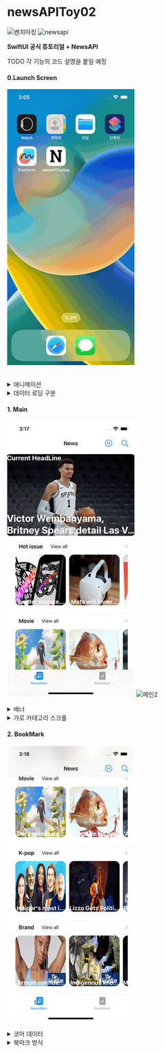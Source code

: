 # newsAPIToy02

![벤치마킹](https://github.com/BOLTB0X/NewsAPIToyProject/blob/main/gif/%EA%B3%B5%EC%8B%9D%ED%8A%9C%ED%86%A0%EB%A6%AC%EC%96%BC.gif?raw=true) ![newsapi](https://github.com/BOLTB0X/NewsAPIToyProject/blob/main/gif/%EB%89%B4%EC%8A%A402_01_%EC%9E%84%EC%8B%9C%EB%A9%94%EC%9D%B8.gif?raw=true)
<br/>

**SwiftUI 공식 튜토리얼 + NewsAPI**
<br/>

TODO 각 기능의 코드 설명을 붙일 예정
<br/>

#### 0.Launch Screen

![첫](https://github.com/BOLTB0X/NewsAPIToyProject/blob/main/02gif/%EC%95%B1%20%EB%9F%B0%EC%B9%98%EC%8A%A4%ED%81%AC%EB%A6%B0.gif?raw=true)

<br/>

<details><summary>애니메이션</summary>

```swift
// in ContentView.swift
struct CnimationCircle: View {
   @State private var animationAmount: CGFloat = 1

   var body: some View {
      Image(systemName: "n.circle.fill")
         .resizable()
         .foregroundColor(.black)
         .frame(width: 200, height: 200)
         .clipShape(Circle())
         .overlay(
            Circle()
               .stroke(Color.blue, lineWidth: 2)
               .scaleEffect(animationAmount)
               .opacity(Double(2 - animationAmount))
               .animation(Animation.easeInOut(duration: 1)
               .repeatForever(autoreverses: false)))
             .onAppear {
                  self.animationAmount = 2
         }
   }
}
```

<br/>

CnimationCircle 으로 이미지 테두리에 선이 퍼저나가는 애니메이션 효과를 적용한 코드
<br/>

```swift
   .overlay(
      Circle()
         .stroke(Color.blue, lineWidth: 2)
         .scaleEffect(animationAmount)
         .opacity(Double(2 - animationAmount))
         .animation(Animation.easeInOut(duration: 1)
         .repeatForever(autoreverses: false)))
      .onAppear {
         self.animationAmount = 2
      }
```

**animationAmount가 1이면 불트명이 1이고, 2이면 불투명도가 0**
<br/>

animationAmount 프로퍼티를 통해서 퍼져나가는 테두리 선의 투명도를 표현
<br/>

Animation 효과를 repeatForver 로 지정을 통해 계속 반복 시킴
<br/>

[코드 출처](https://seons-dev.tistory.com/39)
<br/>

</details>

<details><summary>데이터 로딩 구분</summary>

```swift
struct ContentView: View {
   @State var isLoading: Bool = true
   @EnvironmentObject var manager: BookMarkManager

   var body: some View {
      ZStack {
         if isLoading {
            CnimationCircle()
         } else {
            Main().environmentObject(manager)
         }
      }
      .onAppear {
         DispatchQueue.main.asyncAfter(deadline: .now() + 3, execute: {
            isLoading.toggle()
         })
      }
   }
}
```

<br/>

이제 앱이 첫 로딩이 될 때 **DispatchQueue.main.asyncAfter**을 통해서 3초 정도 지연 시킴
<br/>

if-else 구문으로 나타낼 뷰를 구분 시킴
<br/>

[ContentView 코드 보기](https://github.com/BOLTB0X/NewsAPIToyProject/blob/main/newsAPIToy02/01newsAPIToyApp%20/newsAPIToyApp/Views/ContentView.swift)
<br/>

</details>

#### 1. Main

![메인1](https://github.com/BOLTB0X/NewsAPIToyProject/blob/main/02gif/%EB%A9%94%EC%9D%B81.gif?raw=true) ![메인2](https://github.com/BOLTB0X/NewsAPIToyProject/blob/main/02gif/%EB%A9%94%EC%9D%B83.gif?raw=true)
<br/>

<details><summary>배너</summary>

수평 방향으르 스크롤 뷰 구성
<br/>

```swift
// in Banner.swift
struct Banner: View {
   /* 생략 */

   var body: some View {
      VStack(alignment: .leading, spacing: 0) {
         /* 생략 */
         /* 베너부분 */
         /* 옆으로 스크롤 뷰 */
         ScrollView(.horizontal, showsIndicators: false) {
            LazyHStack(spacing: 0) {
               ForEach(BannerViewModel.banners.indices, id: \.self) { i in
                  /* 생략 */

                  ZStack {
                     /*사진을 배경으로 설정 */
                     AsyncImage(url: URL(string: banner.urlToImage ?? "")) { image in
                        image
                           .resizable()
                           .frame(width: w, height: h)
                           .aspectRatio(contentMode: .fit)
                           .cornerRadius(15)
                     } placeholder: {
                        Image(systemName: "photo")
                           .resizable()
                           .frame(width: w, height: h)
                           .aspectRatio(contentMode: .fit)
                           .cornerRadius(15)
                           .redacted(reason: .placeholder)
                     }
                     .padding(.horizontal)
                     /* 생략 */
                  }
               }
            }
            .frame(width: w, height: h)
            /* 옆으로 스크롤 */
            .onAppear {
               UIScrollView.appearance().isPagingEnabled = true
            }
            .onDisappear {
               UIScrollView.appearance().isPagingEnabled = false
            }
            /* 생략 */
      }
   }
}
```

<br/>

```swift
private let timer = Timer.publish(every: 2, on: .main, in: .common).autoconnect() /* 타이머 */
/* 생략 */

.onReceive(timer) { _ in
   withAnimation {
      currentIndex = (currentIndex + 1) % BannerViewModel.banners.count /* 다음 헤드라인으로 이동 */
   }
}
```

<br/>

타이머 프로퍼티를 통해서 2초의 시간을 잼
<br/>

withAnimation을 이용하여 2초마다 배너의 이미지를 넘겨줌
<br/>

[Banner 코드 보기](https://github.com/BOLTB0X/NewsAPIToyProject/blob/main/newsAPIToy02/01newsAPIToyApp%20/newsAPIToyApp/Views/NewsMain/Banner.swift)

<br/>
</details>

<details><summary>가로 카테고리 스크롤</summary>

```swift
ScrollView(.horizontal, showsIndicators: false) {
   HStack(alignment: .top, spacing: 0) {
      ForEach(recom.prefix(5), id: \.self) { recom in
         NavigationLink(
            destination: NewsDetail(articleDetail: recom, loading: $loading),
            label: {
               CellImage(item: recom, w: 155, h: 155, isTitleDisplay: true, isLoading: $loading)
            })
         }
      }
      .frame(height: 185)
   }
   .onAppear {
      UIScrollView.appearance().isPagingEnabled = true
   }

   .onDisappear {
      UIScrollView.appearance().isPagingEnabled = false
   }
```

<br/>

**ScrollView(.horizontal, showsIndicators: false)** 으로 설정 후 HStack
<br/>

**UIScrollView isPagingEnabled** 을 이용
<br/>

[참고 원본 소스코드](https://code-algo.tistory.com/14)
<br/>

뉴스기사 이미지를 클릭 시 해당 뉴스 기사 관련 상세 정보가 나타나는 뷰로 이동
<br/>

[RecommendRow 코드 보기](https://github.com/BOLTB0X/NewsAPIToyProject/blob/main/newsAPIToy02/01newsAPIToyApp%20/newsAPIToyApp/Views/Recommend/RecommendRow.swift)

</details>

#### 2. BookMark

![북마크](https://github.com/BOLTB0X/NewsAPIToyProject/blob/main/02gif/%EB%B6%81%EB%A7%88%ED%81%AC.gif?raw=true)
<br/>

<details><summary>코어 데이터</summary>

코어 데이터 적용
<br/>

```swift
// in CoreDataManager.swift
// MARK: - CoreDataManager
class CoreDataManager {
    static let shared = CoreDataManager()

    // MARK: - searchContainer
    lazy var searchContainer: NSPersistentContainer = {
        let container = NSPersistentContainer(name: "CoreModel")
        container.loadPersistentStores(completionHandler: { (_, error) in
            if let error = error as NSError? {
                fatalError("검색 컨테이너 error: \(error), \(error.userInfo)")
            }
        })
        return container
    }()

    // MARK: - favoriteContainer
    lazy var favoriteContainer: NSPersistentContainer = {
        let container = NSPersistentContainer(name: "Favorite")
        container.loadPersistentStores(completionHandler: { (_, error) in
            if let error = error as NSError? {
                fatalError("error \(error), \(error.userInfo)")
            }
        })
        return container
    }()

    // 생략

    // MARK: - saveFavorite
    func saveFavorite(title: String, url: String, description: String?, author: String?, urlimg: String?, publi: String?, conten: String?) {
        let context = favoriteContainer.viewContext

        // 중복 체크
        let fetchRequest: NSFetchRequest<Favorite> = Favorite.fetchRequest()
        fetchRequest.predicate = NSPredicate(format: "title == %@", title)

        do {
            let favoriteResults = try context.fetch(fetchRequest)
            if let pastFavorite = favoriteResults.first {
                // 이미 저장된 좋아요 한 Article이 있으면 패스
                print("이미 저장된 좋아요 한 Article")
                return
            }
        } catch {
            print("중복 체크 실패: \(error)")
            return
        }

        // 저장 로직
        let favorite = Favorite(context: context)

        favorite.id = UUID()
        favorite.title = title
        favorite.url = url
        favorite.desc = description
        favorite.author = author
        favorite.urlimg = urlimg
        favorite.publi = publi
        favorite.conten = conten
        favorite.favorite = true

        do {
            try context.save()
            print("좋아요 한 Article 저장")
        } catch {
            print("실패한 에러: \(error)")
        }
    }

    // 생략
```

**_무료 api로 진행하는 프로젝트의 문제점_**
<br/>

Core Data를 사용하여 북마크 데이터를 저장하더라도, API로부터 새로운 데이터를 가져오면 이전에 저장한 북마크 데이터가 업데이트되거나 초기화가 되어버림
<br/>
이는 API로부터 새로운 데이터를 받아올 때, 새로운 데이터로 기존 데이터를 업데이트하게 되는 것이 일반적이기 때문
<br/>

다른 방안을 모색 중
<br/>

![CoreDataManager 코드 보기](https://github.com/BOLTB0X/NewsAPIToyProject/blob/main/newsAPIToy02/01newsAPIToyApp%20/newsAPIToyApp/Models/CoreData/CoreDataManager.swift)

</details>

<details><summary>북마크 방식</summary>

이 클래스를 활용하여 북마크 전용 클래스를 생성
<br/>

```swift
// in BookMarkManager
import Foundation
import CoreData

// MARK: - BookMarkManager
// 북마크 관련 처리
class BookMarkManager: ObservableObject {
    @Published var items: [Article] = []

    init() {
        items.append(Article.getDummy())
        items.append(Article.getDummy2())
    }

    // MARK: - fetchFavorite
    // Article에 해당하는 Favorite 엔티티를 가져오는 메소드
    func fetchFavorite(_ article: Article) -> Favorite? {
        let context = CoreDataManager.shared.favoriteContainer.viewContext

        let fetchRequest: NSFetchRequest<Favorite> = Favorite.fetchRequest()
        fetchRequest.predicate = NSPredicate(format: "title == %@", article.title)

        do {
            let favorites = try context.fetch(fetchRequest)
            return favorites.first
        } catch {
            print("실패 원인인 에러: \(error)")
            return nil
        }
    }

    // MARK: - isBookmarked
    // 이미 들어가 있는지 체크
    func isBookmarked(_ article: Article) -> Bool {
        return items.contains(article)
    }

    // MARK: - toggleBookmark
    // 토글 메소드
    func toggleBookmark(_ article: Article) {
        if isBookmarked(article) { // 이미 북마크가 되어 있는 경우
            if let favorite = fetchFavorite(article) {
                CoreDataManager.shared.deleteFavorite(favorite: favorite)
            }
            items.removeAll(where: { $0 == article })
        } else {
            // 북마크가 되어 있지 않은 경우
            items.append(article)
            CoreDataManager.shared.saveFavorite(
                title: article.title,
                url: article.url,
                description: article.description,
                author: article.author,
                urlimg: article.urlToImage,
                publi: article.publishedAt,
                conten: article.content
            )
        }
    }
}
```

<br/>

앱 모든 뷰에 적용 되므로 **environmentObject** 로 적용
<br/>

```swift
@main
struct newsAPIToyAppApp: App {
   @StateObject var manager = BookMarkManager()

   var body: some Scene {
      WindowGroup {
         ContentView()
            .environmentObject(manager)
      }
   }
}
```

<br/>

뉴스 상세기사 화면에 버튼을 눌러 저장
<br/>

```swift
// in FavoriteButton.swift
import SwiftUI

struct FavoriteButton: View {
    @EnvironmentObject var manager: BookMarkManager
    var item: Article

    var isSet: Bool {
        manager.isBookmarked(item)
    }

    var body: some View {
        // 북마크
        Button {
            manager.toggleBookmark(item)
        } label: {
            // 이미지가 변수에 따라 달라지게
            Image(systemName: isSet ? "checkmark.rectangle.portrait.fill" : "checkmark.rectangle.portrait")
                .resizable()
                .frame(width: 25, height: 25)
                .foregroundColor(.blue)
        }
    }
}
```

<br/>

![BookMarkManager 코드 보기](https://github.com/BOLTB0X/NewsAPIToyProject/blob/main/newsAPIToy02/01newsAPIToyApp%20/newsAPIToyApp/Models/BookMarkManager.swift)
<br/>

![FavoriteButton 코드 보기](https://github.com/BOLTB0X/NewsAPIToyProject/blob/main/newsAPIToy02/01newsAPIToyApp%20/newsAPIToyApp/Views/SubView/FavoriteButton.swift)
<br/>

<details><summary>북마크 셀</summary>

북마크한 데이터를 나타내는 셀
<br/>

데이터 로딩 중임을 나타내고 싶어 AsyncImage 이용
<br/>

텍스트는 redacted
<br/>

```swift
struct BookMarkCell: View {
    let item: Article
    @State private var imgLoading: Bool = false

    var body: some View {
        VStack(alignment: .leading) {
            AsyncImage(url: URL(string: item.urlToImage!)) { image in
            // 생략
            } placeholder: {
               // 생략
            }
            HStack {
                VStack(alignment: .leading) {
                    if !imgLoading {
                        // 생략
                            .redacted(reason: .placeholder)

                    } else {
                        // 생략
                    }
                }
                .layoutPriority(100)

            }
            .padding()
        }
        // 생략
        .padding(.horizontal)
    }
}
```

<br/>

```swift
// in BookMark.swift
import SwiftUI

struct BookMark: View {
    @EnvironmentObject var manager: BookMarkManager
    @State private var cellClick: Bool = false

    var body: some View {
        NavigationView {
            List { // ForEach로 담겨진 뉴스기사 배열을 깔끔히 처리를 위해 List를 사용
                ForEach(manager.items) { result in
                    NavigationLink(
                        destination: NewsDetail(articleDetail: result, loading: $cellClick),
                        label: {
                            BookMarkCell(item: result)
                        }
                    )
                    .navigationTitle("BookMark")
                }
            }.listStyle(.inset)
        }.navigationTitle("BookMark")
    }
}
```

<br/>

![BookMark 코드 보기](https://github.com/BOLTB0X/NewsAPIToyProject/blob/main/newsAPIToy02/01newsAPIToyApp%20/newsAPIToyApp/Views/BookMark/BookMark.swift)

</details>

#### 3. HeadLine

![해드라인](https://github.com/BOLTB0X/NewsAPIToyProject/blob/main/02gif/%ED%97%A4%EB%93%9C%EB%9D%BC%EC%9D%B8.gif?raw=true)

<details><summary>헤드라인 메인 뷰</summary>

NavigationView와 리스트로 전체적인 UI 설계
<br/>

네비게이션 기능으로 이동 시 자동 생성되는 버튼 취소 및 기존 툴바 약간 수정
<br/>

```swift
// in HeadLine.swift
import SwiftUI

// MARK: - HeadLineView
// 뉴스기사를 보여주는 View
struct HeadLine: View {
    @Environment(\.presentationMode) var presentationMode

    @StateObject var headlineVM = HeadLineViewModel()
    @State private var showingSheet: Bool = false
    @State private var articleLoading: Bool = false

    var body: some View {
        NavigationView { // navigationTitle 이용 및 뷰 구성을 위해
            List { // ForEach로 담겨진 뉴스기사 배열을 깔끔히 처리를 위해 List를 사용
               /* 생략 */
            }
            .listStyle(.grouped)
            .navigationTitle("News HeadLine")
            .navigationBarTitleDisplayMode(.inline)
            .toolbar {
                ToolbarItem(placement: .navigationBarLeading) {
                    Button(action: {
                        presentationMode.wrappedValue.dismiss()
                    }) {
                        Image(systemName: "arrow.backward")
                    }
                }
            }
        }
        // 초기 진입시 task로 비동기로 뷰에 나타낼 data를 불러오는 부분
        .task {
         // 생략
        }
    }
}
```

<br/>

- ![HeadLine 코드 보기](https://github.com/BOLTB0X/NewsAPIToyProject/blob/main/newsAPIToy02/01newsAPIToyApp%20/newsAPIToyApp/Views/HeadLine/HeadLine.swift)

</details>

<details><summary>무한스크롤</summary>

스크롤을 내리면 리스트 끝까지 내리면 추가적으로 데이터를 불러오는 것
<br/>

먼저 ViewModel에서 데이터를 가져옴
<br/>

```swift
// in HeadLineViewModel.swift
// MARK: - fetchNewsHeadLine
// headline 목록을 가져오는 메소드
func fetchNewsHeadLine() async throws {
   guard let url = NetworkManager.RequestHeadLineURL(country: "us") else {
      throw NSError(domain: "Invalid URL", code: 0, userInfo: nil)
   }

   do {
      let (data, response) = try await URLSession.shared.data(for: url)
      guard let httpResponse = response as? HTTPURLResponse, httpResponse.statusCode == 200        else {
                DispatchQueue.main.async {
                    self.items = [] // 상태 코드가 200이 아닌 경우, 배열을 비워서 초기화
                }
            return
         }

      let apiResult = try JSONDecoder().decode(APIResults.self, from: data)
      DispatchQueue.main.async {
         if self.items.isEmpty {
            self.items = apiResult.articles
         } else {
            self.items += apiResult.articles
         }
            self.currentPage += 1
         }
      } catch {
         throw error
      }
}
```

<br/>

그런다음 headline 뷰에

```swift
@StateObject var headlineVM = HeadLineViewModel()
```

<br/>

'StateObject' 프로퍼티를 선언하여 아래 리스트로 표현
<br/>

```swift
ForEach(headlineVM.items) { result in
      Button(action: {
         showingSheet.toggle()
         headlineVM.detailArticle = result
      }) {
            HeadLineCell(curNews: result, loading: $articleLoading) // 셀 구성
      }
      .padding()
      .sheet(isPresented: self.$showingSheet) {
         NewsDetail(articleDetail: headlineVM.detailArticle, loading: $articleLoading)
      }
      .onAppear { // onAppear를 이용하여 사용자가 터치로 밑으로 내릴때 추가로
         // 뉴스기사(data)가 필요로 하는 지를 판단함
         if result == headlineVM.items.last {
               headlineVM.loadMoreNewsHeadLine(currentItem: result)
         }
      }
   }
```

리스트에 마지막에 도달하면 더 불러올지 말지를 판단후 메소드 호출
<br/>

```swift
// in HeadLineViewModel.swift
// MARK: - loadMoreNewsHeadLine
// 계속 불러올지 체크용 메소드
func loadMoreNewsHeadLine(currentItem: Article?) {
   guard !isLoading, let currentItem = currentItem, currentItem == items.last else {
      return
   }

   isLoading = true

   Task {
      do {
         try await fetchNewsHeadLine()
      } catch {
         print(error)
      }
      isLoading = false
   }
}
```

<br/>

[HeadLineViewModel 코드 보기](https://github.com/BOLTB0X/NewsAPIToyProject/blob/main/newsAPIToy02/01newsAPIToyApp%20/newsAPIToyApp/ViewModels/HeadLineViewModel.swift)

</details>

<details><summary>Cell</summary>

![HeadLineCell 보기](https://github.com/BOLTB0X/NewsAPIToyProject/blob/main/newsAPIToy02/01newsAPIToyApp%20/newsAPIToyApp/Views/HeadLine/HeadLineCell.swift)

</details>

#### 4. Search

![검색1](https://github.com/BOLTB0X/NewsAPIToyProject/blob/main/02gif/%EA%B2%80%EC%83%89.gif?raw=true) ![검색2](https://github.com/BOLTB0X/NewsAPIToyProject/blob/main/02gif/%EA%B2%80%EC%83%89%20%EC%83%81%EC%84%B8.gif?raw=true)

<details><summary>검색 창</summary>
TODO
</details>

<details><summary>뷰모델</summary>
TODO
</details>
